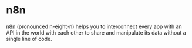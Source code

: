 n8n
===

[n8n][1] (pronounced n-eight-n) helps you to interconnect every app with an API in
the world with each other to share and manipulate its data without a single
line of code.

[1]: https://n8n.io/
